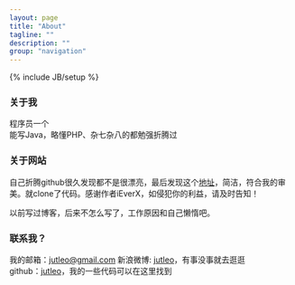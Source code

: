 ```yaml
---
layout: page
title: "About"
tagline: ""
description: ""
group: "navigation"
---
```

{% include JB/setup %}

### 关于我

程序员一个  
能写Java，略懂PHP、杂七杂八的都勉强折腾过

### 关于网站

自己折腾github很久发现都不是很漂亮，最后发现这个[地址](http://blog.evercoding.net/)，简洁，符合我的审美。就clone了代码。感谢作者iEverX，如侵犯你的利益，请及时告知！

以前写过博客，后来不怎么写了，工作原因和自己懒惰吧。

### 联系我？

我的邮箱：jutleo@gmail.com 
新浪微博: [jutleo][weibo]，有事没事就去逛逛  
github：[jutleo][github]，我的一些代码可以在这里找到

[weibo]: http://weibo.com/jutleo
[github]: http://github.com/jutleo
